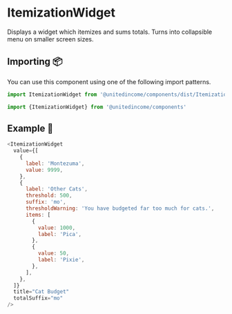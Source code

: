 # ItemizationWidget

Displays a widget which itemizes and sums totals. Turns into collapsible menu on smaller screen sizes.

## Importing 📦

You can use this component using one of the following import patterns.

```javascript
import ItemizationWidget from '@unitedincome/components/dist/ItemizationWidget'
```

```javascript
import {ItemizationWidget} from '@unitedincome/components'
```

## Example 🚀

```javascript
<ItemizationWidget
  value={[
    {
      label: 'Montezuma',
      value: 9999,
    },
    {
      label: 'Other Cats',
      threshold: 500,
      suffix: 'mo',
      thresholdWarning: 'You have budgeted far too much for cats.',
      items: [
        {
          value: 1000,
          label: 'Pica',
        },
        {
          value: 50,
          label: 'Pixie',
        },
      ],
    },
  ]}
  title="Cat Budget"
  totalSuffix="mo"
/>
```
